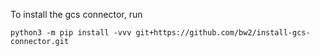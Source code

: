 To install the gcs connector, run

```
python3 -m pip install -vvv git+https://github.com/bw2/install-gcs-connector.git
```
